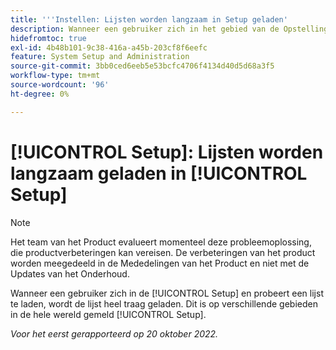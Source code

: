 ```yaml
---
title: '''Instellen: Lijsten worden langzaam in Setup geladen'
description: Wanneer een gebruiker zich in het gebied van de Opstelling bevindt en probeert om een lijst te laden, laadt de lijst zeer langzaam. Dit is gemeld op diverse gebieden door Opstelling.
hidefromtoc: true
exl-id: 4b48b101-9c38-416a-a45b-203cf8f6eefc
feature: System Setup and Administration
source-git-commit: 3bb0ced6eeb5e53bcfc4706f4134d40d5d68a3f5
workflow-type: tm+mt
source-wordcount: '96'
ht-degree: 0%

---
```


# [!UICONTROL Setup]: Lijsten worden langzaam geladen in [!UICONTROL Setup]

<!--Converted to story-->

>[!NOTE]
>
>Het team van het Product evalueert momenteel deze probleemoplossing, die productverbeteringen kan vereisen. De verbeteringen van het product worden meegedeeld in de Mededelingen van het Product en niet met de Updates van het Onderhoud.

Wanneer een gebruiker zich in de [!UICONTROL Setup] en probeert een lijst te laden, wordt de lijst heel traag geladen. Dit is op verschillende gebieden in de hele wereld gemeld [!UICONTROL Setup].

_Voor het eerst gerapporteerd op 20 oktober 2022._

